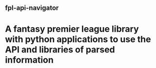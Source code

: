## fpl-api-navigator
# A fantasy premier league library with python applications to use the API and libraries of parsed information

